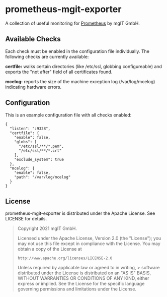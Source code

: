 prometheus-mgit-exporter
========================

A collection of useful monitoring for [Prometheus][1] by mgIT GmbH.

[1]: https://prometheus.io/

Available Checks
----------------

Each check must be enabled in the configuration file individually. The following
checks are currently available:

**certfile:** walks certain directories (like /etc/ssl, globbing configureable)
and exports the "not after" field of all certificates found.

**mcelog:** reports the size of the machine exception log (/var/log/mcelog)
indicating hardware errors.

Configuration
-------------

This is an example configuration file with all checks enabled:

    {
      "listen": ":9328",
      "certfile": {
        "enable": false,
        "globs": [
          "/etc/ssl/**/*.pem",
          "/etc/ssl/**/*.crt"
        ],
        "exclude_system": true
      },
      "mcelog": {
        "enable": false,
        "path": "/var/log/mcelog"
      }
    }

License
-------

prometheus-mgit-exporter is distributed under the Apache License.
See LICENSE for details.

> Copyright 2021 mgIT GmbH.
>
> Licensed under the Apache License, Version 2.0 (the "License");
> you may not use this file except in compliance with the License.
> You may obtain a copy of the License at
>
>     http://www.apache.org/licenses/LICENSE-2.0
>
> Unless required by applicable law or agreed to in writing, > software
> distributed under the License is distributed on an "AS IS" BASIS,
> WITHOUT WARRANTIES OR CONDITIONS OF ANY KIND, either express or implied.
> See the License for the specific language governing permissions and
> limitations under the License.
